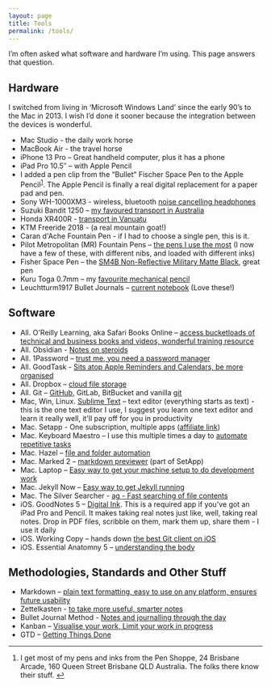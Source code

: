 ```yaml
---
layout: page
title: Tools
permalink: /tools/
---
```


I’m often asked what software and hardware I’m using. This page answers that question.

## Hardware

I switched from living in ‘Microsoft Windows Land’ since the early 90’s to the Mac in 2013. I wish I’d done it sooner because the integration between the devices is wonderful.

- Mac Studio - the daily work horse
- MacBook Air - the travel horse
- iPhone 13 Pro – Great handheld computer, plus it has a phone
- iPad Pro 10.5″ – with Apple Pencil
- I added a pen clip from the “Bullet” Fischer Space Pen to the Apple Pencil<sup id="fnbl-20200522165741"><a href="#fn-20200522165741">1</a></sup>. The Apple Pencil is finally a real digital replacement for a paper pad and pen.
- Sony WH-1000XM3 - wireless, bluetooth [noise cancelling headphones](https://helpguide.sony.net/mdr/wh1000xm3/v1/en/contents/TP0001703149.html)
- Suzuki Bandit 1250 – [my favoured transport in Australia](https://www.instagram.com/p/2Nc9Ytnbfv/)
- Honda XR400R - [transport in Vanuatu](https://www.instagram.com/p/B8rq25MnWvx/)
- KTM Freeride 2018 - (a real mountain goat!)
- Caran d'Ache Fountain Pen - if I had to choose a single pen, this is it.
- Pilot Metropolitan (MR) Fountain Pens – [the pens I use the most](https://pilotpen.com.au/products/mr2-fountain/) (I now have a few of these, with different nibs, and loaded with different inks)
- Fisher Space Pen – the [SM4B Non-Reflective Military Matte Black](http://www.amazon.com/Fisher-NonReflective-Military-Cap-O-Matic-SM4B/dp/B001NXDFC8), great pen
- Kuru Toga 0.7mm – my [favourite mechanical pencil](http://www.jetpens.com/Uni-ball-Kuru-Toga-Mechanical-Pencil-Starter-Set-0.7-mm/pd/10372)
- Leuchtturm1917 Bullet Journals – [current notebook](https://www.leuchtturm1917.us/bullet-journal-5-3-4-x-8-1-4-in.html) (Love these!)


## Software

- All. O'Reilly Learning, aka Safari Books Online – [access bucketloads of technical and business books and videos, wonderful training resource](https://www.safaribooksonline.com/)
- All. Obsidian - [Notes on steroids](https://obsidian.md/)
- All. 1Password – [trust me, you need a password manager](https://agilebits.com/onepassword)
- All. GoodTask - [Sits atop Apple Reminders and Calendars, be more organised](https://goodtaskapp.com)
- All. Dropbox – [cloud file storage](https://www.dropbox.com/)
- All. Git – [GitHub](https://github.com/benhamilton), GitLab, BitBucket and vanilla [git](https://git-scm.com/book/en/v1/Getting-Started)
- Mac, Win, Linux. [Sublime Text](https://www.sublimetext.com/) – text editor (everything starts as text) - this is the one text editor I use, I suggest you learn one text editor and learn it really well, it'll pay off for you in productivity
- Mac. Setapp - One subscription, multiple apps ([affiliate link](https://go.setapp.com/invite/f324637e-6bb5-49ed-ab27-9dfff035e799))
- Mac. Keyboard Maestro – I use this multiple times a day to [automate repetitive tasks](http://www.keyboardmaestro.com/main/)
- Mac. Hazel – [file and folder automation](http://www.noodlesoft.com/hazel.php)
- Mac. Marked 2 – [markdown previewer](http://marked2app.com/) (part of SetApp)
- Mac. Laptop – [Easy way to get your machine setup to do development work](https://github.com/monfresh/laptop)
- Mac. Jekyll Now – [Easy way to get Jekyll running](https://github.com/barryclark/jekyll-now)
- Mac. The Silver Searcher - [ag - Fast searching of file contents](https://github.com/ggreer/the_silver_searcher)
- iOS. GoodNotes 5 – [Digital Ink](http://www.goodnotesapp.com/). This is a required app if you’ve got an iPad Pro and Pencil. It makes taking real notes just like, well, taking real notes. Drop in PDF files, scribble on them, mark them up, share them - I use it daily
- iOS. Working Copy – hands down [the best Git client on iOS](https://workingcopyapp.com/)
- iOS. Essential Anatomny 5 – [understanding the body](https://3d4medical.com/apps/essential-anatomy-5)

## Methodologies, Standards and Other Stuff

- Markdown – [plain text formatting, easy to use on any platform, ensures future usability](http://daringfireball.net/projects/markdown/)
- Zettelkasten - [to take more useful, smarter notes](https://www.amazon.com.au/dp/1542866502/ref=cm_sw_em_r_mt_dp_3FP0PP3PHCE28HXQ81H7)
- Bullet Journal Method - [Notes and journalling through the day](https://bulletjournal.com/)
- Kanban – [Visualise your work, Limit your work in progress](https://www.atlassian.com/agile/kanban)
- GTD – [Getting Things Done](https://en.wikipedia.org/wiki/Getting_Things_Done)

<hr />

<ol>
    <li id="fn-20200522165741">
        <p>I get most of my pens and inks from the Pen Shoppe, 24 Brisbane Arcade, 160 Queen Street Brisbane QLD Australia. The folks there know their stuff. <a href="#fnbl-20200522165741" class="FootNoteBackLink" title="Jump back to footnote 1 in the text.">↩︎</a></p>
    </li>
</ol>
